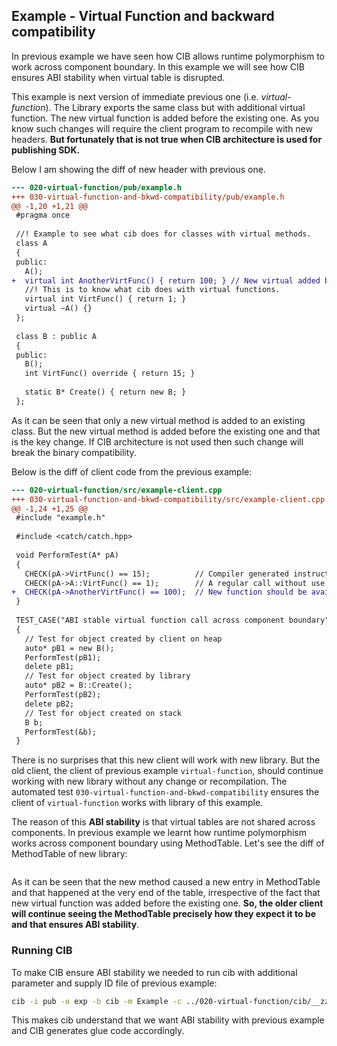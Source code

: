 ## Example - Virtual Function and backward compatibility
In previous example we have seen how CIB allows runtime polymorphism to work across component boundary. In this example we will see how CIB ensures ABI stability when virtual table is disrupted.

This example is next version of immediate previous one (i.e. *virtual-function*). The Library exports the same class but with additional virtual function. The new virtual function is added before the existing one. As you know such changes will require the client program to recompile with new headers. **But fortunately that is not true when CIB architecture is used for publishing SDK.**

Below I am showing the diff of new header with previous one.

```diff
--- 020-virtual-function/pub/example.h
+++ 030-virtual-function-and-bkwd-compatibility/pub/example.h
@@ -1,20 +1,21 @@
 #pragma once
 
 //! Example to see what cib does for classes with virtual methods.
 class A
 {
 public:
   A();
+  virtual int AnotherVirtFunc() { return 100; } // New virtual added before existing one.
   //! This is to know what cib does with virtual functions.
   virtual int VirtFunc() { return 1; }
   virtual ~A() {}
 };
 
 class B : public A
 {
 public:
   B();
   int VirtFunc() override { return 15; }
 
   static B* Create() { return new B; }
 };

```

As it can be seen that only a new virtual method is added to an existing class. But the new virtual method is added before the existing one and that is the key change. If CIB architecture is not used then such change will break the binary compatibility.

Below is the diff of client code from the previous example:

```diff
--- 020-virtual-function/src/example-client.cpp
+++ 030-virtual-function-and-bkwd-compatibility/src/example-client.cpp
@@ -1,24 +1,25 @@
 #include "example.h"
 
 #include <catch/catch.hpp>
 
 void PerformTest(A* pA)
 {
   CHECK(pA->VirtFunc() == 15);          // Compiler generated instruction will effectively call `pA->B::VirtFunc()`
   CHECK(pA->A::VirtFunc() == 1);        // A regular call without use of virtual table.
+  CHECK(pA->AnotherVirtFunc() == 100);  // New function should be available to newer clients.
 }
 
 TEST_CASE("ABI stable virtual function call across component boundary")
 {
   // Test for object created by client on heap
   auto* pB1 = new B();
   PerformTest(pB1);
   delete pB1;
   // Test for object created by library
   auto* pB2 = B::Create();
   PerformTest(pB2);
   delete pB2;
   // Test for object created on stack
   B b;
   PerformTest(&b);
 }

```

There is no surprises that this new client will work with new library. But the old client, the client of previous example `virtual-function`, should continue working with new library without any change or recompilation. The automated test `030-virtual-function-and-bkwd-compatibility` ensures the client of `virtual-function` works with library of this example.

The reason of this **ABI stability** is that virtual tables are not shared across components. In previous example we learnt how runtime polymorphism works across component boundary using MethodTable. Let's see the diff of MethodTable of new library:

```diff

```

As it can be seen that the new method caused a new entry in MethodTable and that happened at the very end of the table, irrespective of the fact that new virtual function was added before the existing one. **So, the older client will continue seeing the MethodTable precisely how they expect it to be and that ensures ABI stability**.

### Running CIB
To make CIB ensure ABI stability we needed to run cib with additional parameter and supply ID file of previous example:

```sh
cib -i pub -o exp -b cib -m Example -c ../020-virtual-function/cib/__zz_cib_Example-ids.h
```

This makes cib understand that we want ABI stability with previous example and CIB generates glue code accordingly.

